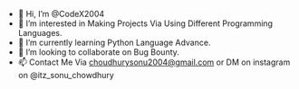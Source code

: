 - 👋 Hi, I’m @CodeX2004
- 👀 I’m interested in Making Projects Via Using Different Programming Languages.
- 🌱 I’m currently learning Python Language Advance.
- 💞️ I’m looking to collaborate on Bug Bounty.
- 📫 Contact Me Via choudhurysonu2004@gmail.com or DM on instagram on @itz_sonu_chowdhury


<!---
CodeX2004/CodeX2004 is a ✨ special ✨ repository because its `README.md` (this file) appears on your GitHub profile.
You can click the Preview link to take a look at your changes.
--->
